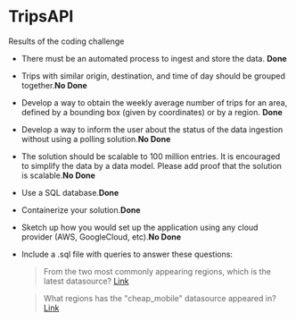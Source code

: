 # TripsAPI

Results of the coding challenge

- There must be an automated process to ingest and store the data. **Done**
- Trips with similar origin, destination, and time of day should be grouped together.**No Done**
- Develop a way to obtain the weekly average number of trips for an area, defined by a bounding box (given by coordinates) or by a region. **Done**
- Develop a way to inform the user about the status of the data ingestion without using a polling solution.**No Done**
- The solution should be scalable to 100 million entries. It is encouraged to simplify the data by a data model. Please add proof that the solution is scalable.**No Done**
- Use a SQL database.**Done**

- Containerize your solution.**Done**
- Sketch up how you would set up the application using any cloud provider (AWS, GoogleCloud, etc).**No Done**
- Include a .sql file with queries to answer these questions:
    > From the two most commonly appearing regions, which is the latest datasource?  [Link](db/latestDataSource.sql)

    > What regions has the "cheap_mobile" datasource appeared in? [Link](db/cheap_mobile.sql)